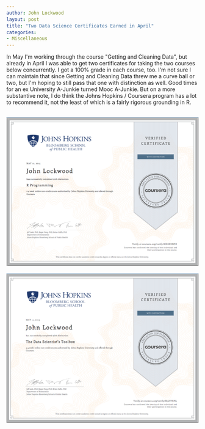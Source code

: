 ```yaml
---
author: John Lockwood
layout: post
title: "Two Data Science Certificates Earned in April" 
categories:
- Miscellaneous
---
```

In May I'm working through the course "Getting and Cleaning Data", but already in April I was able to get two certificates for taking the two courses below 
concurrently.  I got a 100% grade in each course, too.  I'm not sure I can maintain that since Getting and Cleaning Data threw me a curve ball or two,
but I'm hoping to still pass that one with distinction as well.  Good times for an ex University A-Junkie turned Mooc A-Junkie.  But on a more substantive 
note, I do think the Johns Hopkins / Coursera program has a lot to recommend it, not the least of which is a fairly rigorous grounding in R.
<br />

<br />

<img src="/images/RProgramming.png"/>
<br />
<br />
<img src="/images/DataScientistToolbox.png" />
